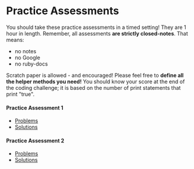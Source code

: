 # Practice Assessments

You should take these practice assessments in a timed setting! They are 1 hour in length. Remember, all assessments **are strictly closed-notes**. That means:

  * no notes
  * no Google
  * no ruby-docs

Scratch paper is allowed - and encouraged! Please feel free to **define all the helper methods you need!** You should know your score at the end of the coding challenge; it is based on the number of print statements that print "true".

#### Practice Assessment 1
  * <a href="/practice_assessments/practice_assessment_1.rb" target="_blank" >Problems</a>
  * <a href="/practice_assessments/practice_assessment_1_solution.rb" target="_blank" >Solutions</a>

#### Practice Assessment 2
  * <a href="/practice_assessments/practice_assessment_2.rb" target="_blank" >Problems</a>
  * <a href="/practice_assessments/practice_assessment_2_solution.rb" target="_blank" >Solutions</a>
